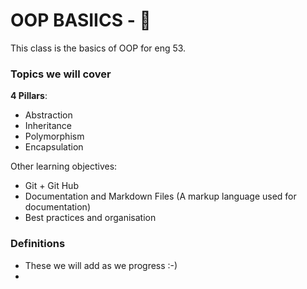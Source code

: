 # OOP BASIICS - :taco:

This class is the basics of OOP for eng 53.

### Topics we will cover

**4 Pillars**:

- Abstraction
- Inheritance
- Polymorphism
- Encapsulation

Other learning objectives:
- Git + Git Hub
- Documentation and Markdown Files (A markup language used for documentation)
- Best practices and organisation

### Definitions

- These we will add as we progress :-)
- 